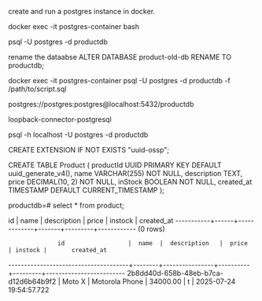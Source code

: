 create and run a postgres instance in docker.

docker exec -it postgres-container bash

psql -U postgres -d productdb

rename the dataabse 
ALTER DATABASE product-old-db RENAME TO productdb;

docker exec -it postgres-container psql -U postgres -d productdb -f /path/to/script.sql

postgres://postgres:postgres@localhost:5432/productdb


loopback-connector-postgresql

psql -h localhost -U postgres -d productdb

CREATE EXTENSION IF NOT EXISTS "uuid-ossp";

CREATE TABLE Product (
    productId UUID PRIMARY KEY DEFAULT uuid_generate_v4(),
    name VARCHAR(255) NOT NULL,
    description TEXT,
    price DECIMAL(10, 2) NOT NULL,
    inStock BOOLEAN NOT NULL,
    created_at TIMESTAMP DEFAULT CURRENT_TIMESTAMP
);

productdb=# select * from product;

 id | name | description | price | instock | created_at 
-----------+------+-------------+-------+---------+------------
(0 rows)

                  id                  |  name  |  description   |  price   | instock |       created_at        
--------------------------------------+--------+----------------+----------+---------+-------------------------
 2b8dd40d-658b-48eb-b7ca-d12d6b64b9f2 | Moto X | Motorola Phone | 34000.00 | t       | 2025-07-24 19:54:57.722